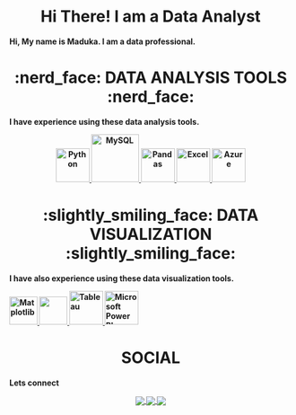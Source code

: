 <div align="center"> <h1 align="center"> Hi There! I am a Data Analyst </h1> </div>
<b>Hi, My name is Maduka. I am a data professional.<b>
<p></p>
<div align="center"> <h1 align="center"> :nerd_face: DATA ANALYSIS TOOLS :nerd_face: </h1> 
</div>
<b>I have experience using these data analysis tools.<b>
<p align="center">
<a href="#"> <img src="https://www.python.org/static/community_logos/python-logo.png" 
alt="Python" height="60"/> </a>
<a href="#" target="_blank"> <img src="https://www.mysql.com/common/logos/logo-mysql�170x115.png" alt="MySQL" height="85"/> </a>
<a href="#" target="_blank"> <img 
src="https://upload.wikimedia.org/wikipedia/commons/thumb/e/ed/Pandas_logo.svg/2560px�Pandas_logo.svg.png" alt="Pandas" height="60"/> </a>
<a href="#" target="_blank"> <img 
src="https://upload.wikimedia.org/wikipedia/commons/thumb/3/34/Microsoft_Office_Excel_%2820
19%E2%80%93present%29.svg/512px�Microsoft_Office_Excel_%282019%E2%80%93present%29.svg.png" alt="Excel" height="60"/> </a>
<a href="#" target="_blank"> <img 
src="https://upload.wikimedia.org/wikipedia/commons/thumb/a/a8/Microsoft_Azure_Logo.svg/187
px-Microsoft_Azure_Logo.svg.png" alt="Azure" height="60"/> </a>
</p>
<div align="center"> <h1 align="center"> :slightly_smiling_face: DATA VISUALIZATION
:slightly_smiling_face: </h1> </div>
<b>I have also experience using these data visualization tools.<b>
<p align="center">

<a href="#" target="_blank"> <img 
src="https://matplotlib.org/stable/_images/sphx_glr_logos2_003.png" alt="Matplotlib" 
height="50"/> </a>
<a href="#" target="_blank"> <img src="https://seaborn.pydata.org/_static/logo-wide-lightbg.svg" 
height="50"/> </a>
<a href="#" target="_blank"> <img 
src="https://upload.wikimedia.org/wikipedia/en/thumb/0/06/Tableau_logo.svg/1920px�Tableau_logo.svg.png" alt="Tableau" height="60"/> </a>
<a href="#" target="_blank"> <img src="https://insightsoftware.com/wp�content/uploads/2018/03/blog-microsoft-power-bi-solid-color.jpg" alt="Microsoft Power BI" 
height="60"/> </a>
</p>
<div align="center"> <h1 align="center"> SOCIAL </h1> </div>
<b>Lets connect</b>
<p align="center">
<a href="https://www.linkedin.com/in/user-name/ " >
 <img align="center" src="https://img.shields.io/badge/linkedin-%230077B5.svg?&style=for-the�badge&logo=linkedin&logoColor=white" />
</a>
<a href="tableau public profile url">
 <img align="center" src="https://img.shields.io/badge/-Tableau-1e376b?style=for-the�badge&logo=tableau&logoColor=white" />
</a>
<a href="mailto: "> 
 <img align="center" src="https://img.shields.io/badge/gmail-f1f2f6.svg?&style=for-the�badge&logo=gmail&logoColor=red" />
</a>
</p>
